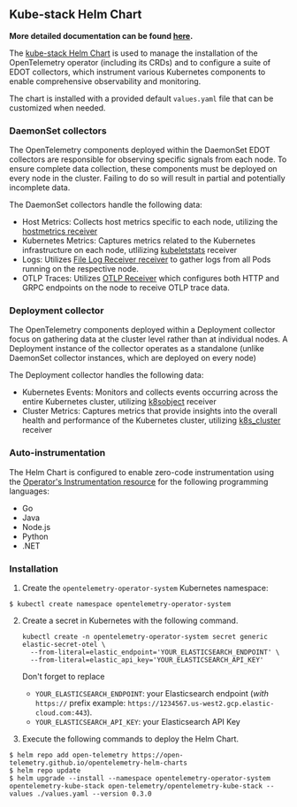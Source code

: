 ## Kube-stack Helm Chart

**More detailed documentation can be found [here](https://github.com/elastic/opentelemetry/blob/main/docs/kubernetes/operator/README.md).**

The [kube-stack Helm Chart](https://github.com/open-telemetry/opentelemetry-helm-charts/tree/main/charts/opentelemetry-kube-stack) is used to manage the installation of the OpenTelemetry operator (including its CRDs) and to configure a suite of EDOT collectors, which instrument various Kubernetes components to enable comprehensive observability and monitoring.

The chart is installed with a provided default `values.yaml` file that can be customized when needed.

### DaemonSet collectors

The OpenTelemetry components deployed within the DaemonSet EDOT collectors are responsible for observing specific signals from each node. To ensure complete data collection, these components must be deployed on every node in the cluster. Failing to do so will result in partial and potentially incomplete data.

The DaemonSet collectors handle the following data:

- Host Metrics: Collects host metrics specific to each node, utilizing the [hostmetrics receiver](https://github.com/open-telemetry/opentelemetry-collector-contrib/blob/main/receiver/hostmetricsreceiver/README.md)
- Kubernetes Metrics: Captures metrics related to the Kubernetes infrastructure on each node, utlilizing [kubeletstats](https://github.com/open-telemetry/opentelemetry-collector-contrib/blob/main/receiver/kubeletstatsreceiver/README.md) receiver
- Logs: Utilizes [File Log Receiver receiver](https://github.com/open-telemetry/opentelemetry-collector-contrib/tree/main/receiver/filelogreceiver#readme) to gather logs from all Pods running on the respective node.
- OTLP Traces: Utilizes [OTLP Receiver]( https://github.com/open-telemetry/opentelemetry-collector/blob/main/receiver/otlpreceiver#readme) which configures both HTTP and GRPC endpoints on the node to receive OTLP trace data.

### Deployment collector

The OpenTelemetry components deployed within a Deployment collector focus on gathering data at the cluster level rather than at individual nodes.  A Deployment instance of the collector operates as a standalone (unlike DaemonSet collector instances, which are deployed on every node)

The Deployment collector handles the following data:

- Kubernetes Events: Monitors and collects events occurring across the entire Kubernetes cluster, utilizing [k8sobject](https://github.com/open-telemetry/opentelemetry-collector-contrib/tree/main/receiver/k8sobjectsreceiver) receiver
- Cluster Metrics: Captures metrics that provide insights into the overall health and performance of the Kubernetes cluster, utilizing [k8s_cluster](https://github.com/open-telemetry/opentelemetry-collector-contrib/tree/main/receiver/k8sclusterreceiver) receiver

### Auto-instrumentation

The Helm Chart is configured to enable zero-code instrumentation using the [Operator's Instrumentation resource](https://github.com/open-telemetry/opentelemetry-operator/?tab=readme-ov-file#opentelemetry-auto-instrumentation-injection) for the following programming languages:

- Go
- Java
- Node.js
- Python
- .NET


### Installation

1. Create the `opentelemetry-operator-system` Kubernetes namespace:
```
$ kubectl create namespace opentelemetry-operator-system
```

2. Create a secret in Kubernetes with the following command.
   ```
   kubectl create -n opentelemetry-operator-system secret generic elastic-secret-otel \
     --from-literal=elastic_endpoint='YOUR_ELASTICSEARCH_ENDPOINT' \
     --from-literal=elastic_api_key='YOUR_ELASTICSEARCH_API_KEY'
   ```
   Don't forget to replace
   - `YOUR_ELASTICSEARCH_ENDPOINT`: your Elasticsearch endpoint (*with* `https://` prefix example: `https://1234567.us-west2.gcp.elastic-cloud.com:443`).
   - `YOUR_ELASTICSEARCH_API_KEY`: your Elasticsearch API Key

3. Execute the following commands to deploy the Helm Chart.

```
$ helm repo add open-telemetry https://open-telemetry.github.io/opentelemetry-helm-charts
$ helm repo update
$ helm upgrade --install --namespace opentelemetry-operator-system opentelemetry-kube-stack open-telemetry/opentelemetry-kube-stack --values ./values.yaml --version 0.3.0
```
